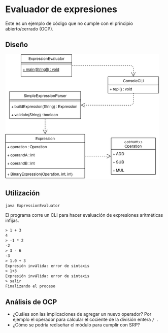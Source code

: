 # Evaluador de expresiones

Este es un ejemplo de código que no cumple con el principio abierto/cerrado (OCP).

## Diseño ##

![Diagrama de clase](./SOLID-OCP.png)

## Utilización ##

```bash
java ExpressionEvaluator
```

El programa corre un CLI para hacer evaluación de expresiones aritméticas infijas.

```
> 1 + 3
4
> -1 * 2
-2
> 3 - 6
-3
> 1.0 + 3
Expresión inválida: error de sintaxis
> 1+3
Expresión inválida: error de sintaxis
> salir
Finalizando el proceso
```

## Análisis de OCP ##

* ¿Cuáles son las implicaciones de agregar un nuevo operador? Por ejemplo el operador para calcular el cociente de la división entera `/ `.
* ¿Cómo se podría rediseñar el módulo para cumplir con SRP?
